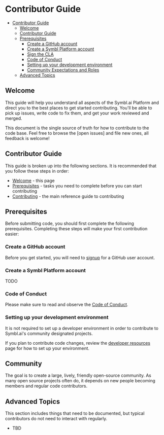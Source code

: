 # Contributor Guide

- [Contributor Guide](#contributor-guide)
  - [Welcome](#welcome)
  - [Contributor Guide](#contributor-guide)
  - [Prerequisites](#prerequisites)
    - [Create a GitHub account](#create-a-github-account)
    - [Create a Symbl Platform account](#create-a-symbl-platform-account)
    - [Sign the CLA](#sign-the-cla)
    - [Code of Conduct](#code-of-conduct)
    - [Setting up your development environment](#setting-up-your-development-environment)
    - [Community Expectations and Roles](#community-expectations-and-roles)
  - [Advanced Topics](#advanced-topics)

## Welcome

This guide will help you understand all aspects of the Symbl.ai Platform and direct
you to the best places to get started contributing. You'll be able to pick up issues,
write code to fix them, and get your work reviewed and merged.

This document is the single source of truth for how to contribute to the code
base. Feel free to browse the  [open issues] and file new ones, all feedback
is welcome!

## Contributor Guide

This guide is broken up into the following sections.
It is recommended that you follow these steps in order:

- [Welcome](#welcome) - this page 
- [Prerequisites](#prerequisites) - tasks you need to complete before
  you can start contributing
- [Contributing](./contributing.md) - the main reference guide to contributing

## Prerequisites

Before submitting code, you should first complete the following
prerequisites. Completing these steps will make your first contribution
easier: 

### Create a GitHub account

Before you get started, you will need to [signup](http://github.com/signup) for a GitHub user account. 

### Create a Symbl Platform account

TODO  

### Code of Conduct

Please make sure to read and observe the [Code of Conduct].

### Setting up your development environment

It is not required to set up a developer environment in order to contribute to
Symbl.ai's community designated projects.

If you plan to contribute code changes, review the [developer resources] page
for how to set up your environment.

## Community

The goal is to create a large, lively, friendly open-source community. As many open
source projects often do, it depends on new people becoming members and regular
code contributors.

## Advanced Topics

This section includes things that need to be documented, but typical contributors
do not need to interact with regularly.

- TBD

[Code of Conduct]: /code-of-conduct.md
[Contributing]: ./contributing.md
[Developer Resources]: /process/developer.md
